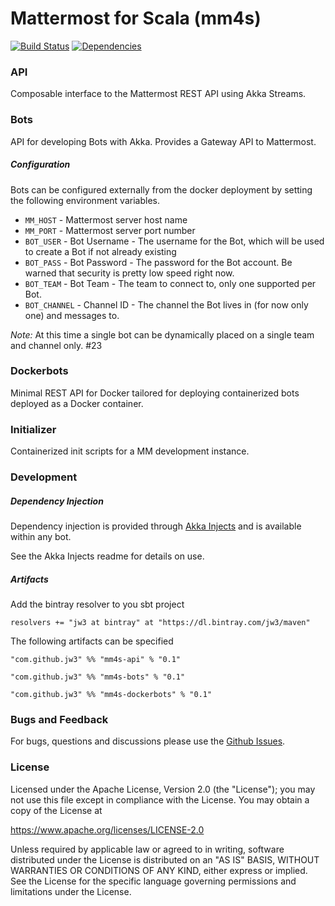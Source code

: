 Mattermost for Scala (mm4s)
==========================
[![Build Status](https://travis-ci.org/jw3/mm4s.svg?branch=master)](https://travis-ci.org/jw3/mm4s)
[![Dependencies](https://app.updateimpact.com/badge/701268856357916672/mm4s.svg?config=compile)](https://app.updateimpact.com/latest/701268856357916672/mm4s)

### API
Composable interface to the Mattermost REST API using Akka Streams.

### Bots
API for developing Bots with Akka.  Provides a Gateway API to Mattermost.

##### Configuration
Bots can be configured externally from the docker deployment by setting the following environment variables.

* `MM_HOST` - Mattermost server host name
* `MM_PORT` - Mattermost server port number
* `BOT_USER` - Bot Username - The username for the Bot, which will be used to create a Bot if not already existing
* `BOT_PASS` - Bot Password - The password for the Bot account.  Be warned that security is pretty low speed right now.
* `BOT_TEAM` - Bot Team - The team to connect to, only one supported per Bot.
* `BOT_CHANNEL` - Channel ID - The channel the Bot lives in (for now only one) and messages to.

*Note:* At this time a single bot can be dynamically placed on a single team and channel only. #23

### Dockerbots
Minimal REST API for Docker tailored for deploying containerized bots deployed as a Docker container.

### Initializer
Containerized init scripts for a MM development instance.

### Development

##### Dependency Injection

Dependency injection is provided through [Akka Injects](https://github.com/jw3/akka-injects) and is available within any bot.

See the Akka Injects readme for details on use.

##### Artifacts

Add the bintray resolver to you sbt project

```resolvers += "jw3 at bintray" at "https://dl.bintray.com/jw3/maven"```

The following artifacts can be specified

```"com.github.jw3" %% "mm4s-api" % "0.1"```

```"com.github.jw3" %% "mm4s-bots" % "0.1"```

```"com.github.jw3" %% "mm4s-dockerbots" % "0.1"```

### Bugs and Feedback

For bugs, questions and discussions please use the [Github Issues](https://github.com/jw3/mm4s/issues).

### License

Licensed under the Apache License, Version 2.0 (the "License");
you may not use this file except in compliance with the License.
You may obtain a copy of the License at

<https://www.apache.org/licenses/LICENSE-2.0>

Unless required by applicable law or agreed to in writing, software
distributed under the License is distributed on an "AS IS" BASIS,
WITHOUT WARRANTIES OR CONDITIONS OF ANY KIND, either express or implied.
See the License for the specific language governing permissions and
limitations under the License.
